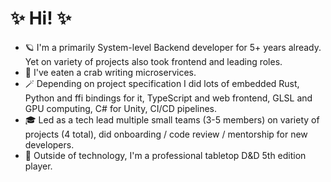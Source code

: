 # ✨ Hi! ✨
- 🪐 I'm a primarily System-level Backend developer for 5+ years already. Yet on variety of projects also took frontend and leading roles.
- 🍴 I've eaten a crab writing microservices.
- 🪄 Depending on project specification I did lots of embedded Rust, Python and ffi bindings for it, TypeScript and web frontend, GLSL and GPU computing, C# for Unity, CI/CD pipelines.
- 🎓 Led as a tech lead multiple small teams (3-5 members) on variety of projects (4 total), did onboarding / code review / mentorship for new developers.
- 🎲 Outside of technology, I'm a professional tabletop D&D 5th edition player.
